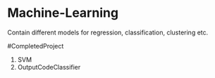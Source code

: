 # Machine-Learning
Contain different models for regression, classification, clustering etc.

#CompletedProject

1. SVM
2. OutputCodeClassifier